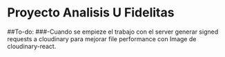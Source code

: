 # Proyecto Analisis U Fidelitas
##To-do:
###-Cuando se empieze el trabajo con el server generar signed requests a cloudinary para mejorar file performance con Image de cloudinary-react.
